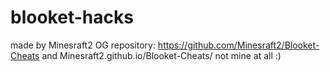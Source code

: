 # blooket-hacks
made by Minesraft2 OG repository: https://github.com/Minesraft2/Blooket-Cheats and Minesraft2.github.io/Blooket-Cheats/
not mine at all :)
